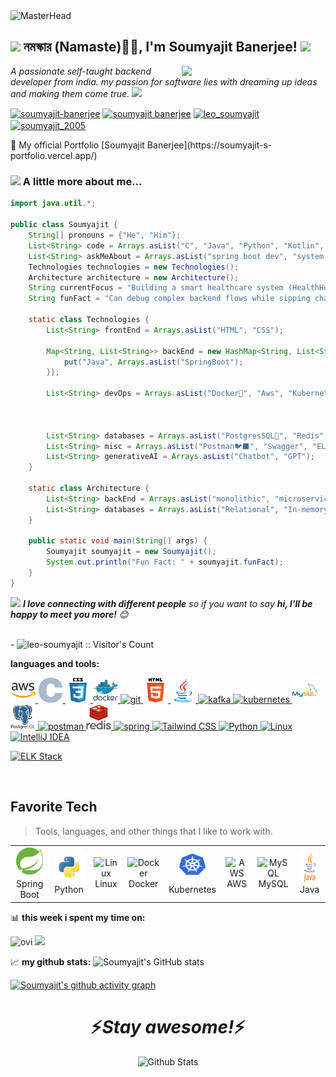  
<img src="https://camo.githubusercontent.com/069e3ef2850e722ccaef748bf8cdadafeed9fd4a9ee1436daebd7e820f4402a7/68747470733a2f2f666972656261736573746f726167652e676f6f676c65617069732e636f6d2f76302f622f666c6578692d636f64696e672e61707073706f742e636f6d2f6f2f64656d706769372d35323066386435662d363364342d343435332d383832322d6462633134396165323766382e6769663f616c743d6d6564696126746f6b656e3d39316330633762322d393363332d343032392d623031312d316138373033633537333064" alt="MasterHead" data-canonical-src="https://firebasestorage.googleapis.com/v0/b/flexi-coding.appspot.com/o/dempgi7-520f8d5f-63d4-4453-8822-dbc149ae27f8.gif?alt=media&amp;token=91c0c7b2-93c3-4029-b011-1a8703c5730d" style="max-width: 100%; display: inline-block;" data-target="animated-image.originalImage">

<h2><img src="https://emojis.slackmojis.com/emojis/images/1531849430/4246/blob-sunglasses.gif?1531849430" width="30"/> নমস্কার (Namaste)🙏🏻, I'm Soumyajit Banerjee! <img src="https://media.giphy.com/media/12oufCB0MyZ1Go/giphy.gif" width="50"></h2>
<img align='right' src="https://media.giphy.com/media/M9gbBd9nbDrOTu1Mqx/giphy.gif" width="230">
<p><em>A passionate self-taught backend developer from india. my passion for software lies with dreaming up ideas and making them come true.
</a><img src="https://media.giphy.com/media/WUlplcMpOCEmTGBtBW/giphy.gif" width="30"> 
</em></p>

<p align="left">
<a href="https://linkedin.com/in/soumyajit-banerjee" target="blank"><img align="center" src="https://raw.githubusercontent.com/rahuldkjain/github-profile-readme-generator/master/src/images/icons/Social/linked-in-alt.svg" alt="soumyajit-banerjee" height="30" width="40" /></a>
<a href="https://fb.com/soumyajit banerjee" target="blank"><img align="center" src="https://raw.githubusercontent.com/rahuldkjain/github-profile-readme-generator/master/src/images/icons/Social/facebook.svg" alt="soumyajit banerjee" height="30" width="40" /></a>
<a href="https://instagram.com/leo_soumyajit" target="blank"><img align="center" src="https://raw.githubusercontent.com/rahuldkjain/github-profile-readme-generator/master/src/images/icons/Social/instagram.svg" alt="leo_soumyajit" height="30" width="40" /></a>
<a href="https://www.leetcode.com/soumyajit_2005" target="blank"><img align="center" src="https://raw.githubusercontent.com/rahuldkjain/github-profile-readme-generator/master/src/images/icons/Social/leet-code.svg" alt="soumyajit_2005" height="30" width="40" /></a>
</p>
🚀 My official Portfolio  [Soumyajit Banerjee](https://soumyajit-s-portfolio.vercel.app/)


### <img src="https://media.giphy.com/media/VgCDAzcKvsR6OM0uWg/giphy.gif" width="50"> A little more about me...  

```java
import java.util.*;

public class Soumyajit {
    String[] pronouns = {"He", "Him"};
    List<String> code = Arrays.asList("C", "Java", "Python", "Kotlin", "Bash");
    List<String> askMeAbout = Arrays.asList("spring boot dev", "system design", "DevOps", "cloud", "CS fundamentals");
    Technologies technologies = new Technologies();
    Architecture architecture = new Architecture();
    String currentFocus = "Building a smart healthcare system (HealthHub) with AI, and cloud";
    String funFact = "Can debug complex backend flows while sipping chai ☕ and listening to Lo-Fi beats!";

    static class Technologies {
        List<String> frontEnd = Arrays.asList("HTML", "CSS");
        
        Map<String, List<String>> backEnd = new HashMap<String, List<String>>() {{
            put("Java", Arrays.asList("SpringBoot");
        }};
        
        List<String> devOps = Arrays.asList("Docker🐳", "Aws", "Kubernetes☸️", "Linux🐧", "Git");
        
        
        
        List<String> databases = Arrays.asList("PostgresSQL🐘", "Redis", "MySQL🐬");
        List<String> misc = Arrays.asList("Postman🐦‍⬛", "Swagger", "ELK Stack", "Netlify");
        List<String> generativeAI = Arrays.asList("Chatbot", "GPT");
    }

    static class Architecture {
        List<String> backEnd = Arrays.asList("monolithic", "microservices");
        List<String> databases = Arrays.asList("Relational", "In-memory");
    }

    public static void main(String[] args) {
        Soumyajit soumyajit = new Soumyajit();
        System.out.println("Fun Fact: " + soumyajit.funFact);
    }
}

```




<img src="https://media.giphy.com/media/LnQjpWaON8nhr21vNW/giphy.gif" width="60"> <em><b>I love connecting with different people</b> so if you want to say <b>hi, I'll be happy to meet you more!</b> 😊</em>

<br/>
- <img src="https://profile-counter.glitch.me/{leo-soumyajit}/count.svg" alt="leo-soumyajit :: Visitor's Count" />

**languages and tools:**  


<p align="left"> <a href="https://aws.amazon.com" target="_blank" rel="noreferrer"> <img src="https://raw.githubusercontent.com/devicons/devicon/master/icons/amazonwebservices/amazonwebservices-original-wordmark.svg" alt="aws" width="40" height="40"/> </a> <a href="https://www.cprogramming.com/" target="_blank" rel="noreferrer"> <img src="https://raw.githubusercontent.com/devicons/devicon/master/icons/c/c-original.svg" alt="c" width="40" height="40"/> </a> <a href="https://www.w3schools.com/css/" target="_blank" rel="noreferrer"> <img src="https://raw.githubusercontent.com/devicons/devicon/master/icons/css3/css3-original-wordmark.svg" alt="css3" width="40" height="40"/> </a> <a href="https://www.docker.com/" target="_blank" rel="noreferrer"> <img src="https://raw.githubusercontent.com/devicons/devicon/master/icons/docker/docker-original-wordmark.svg" alt="docker" width="40" height="40"/> </a> <a href="https://git-scm.com/" target="_blank" rel="noreferrer"> <img src="https://www.vectorlogo.zone/logos/git-scm/git-scm-icon.svg" alt="git" width="40" height="40"/> </a> <a href="https://www.w3.org/html/" target="_blank" rel="noreferrer"> <img src="https://raw.githubusercontent.com/devicons/devicon/master/icons/html5/html5-original-wordmark.svg" alt="html5" width="40" height="40"/> </a> <a href="https://www.java.com" target="_blank" rel="noreferrer"> <img src="https://raw.githubusercontent.com/devicons/devicon/master/icons/java/java-original.svg" alt="java" width="40" height="40"/> </a> <a href="https://developer.mozilla.org/en-US/docs/Web/JavaScript" target="_blank" rel="noreferrer">  </a> <a href="https://kafka.apache.org/" target="_blank" rel="noreferrer"> <img src="https://www.vectorlogo.zone/logos/apache_kafka/apache_kafka-icon.svg" alt="kafka" width="40" height="40"/> </a> <a href="https://kubernetes.io" target="_blank" rel="noreferrer"> <img src="https://www.vectorlogo.zone/logos/kubernetes/kubernetes-icon.svg" alt="kubernetes" width="40" height="40"/> </a> <a href="https://www.mysql.com/" target="_blank" rel="noreferrer"> <img src="https://raw.githubusercontent.com/devicons/devicon/master/icons/mysql/mysql-original-wordmark.svg" alt="mysql" width="40" height="40"/> </a> <a href="https://www.postgresql.org" target="_blank" rel="noreferrer"> <img src="https://raw.githubusercontent.com/devicons/devicon/master/icons/postgresql/postgresql-original-wordmark.svg" alt="postgresql" width="40" height="40"/> </a> <a href="https://postman.com" target="_blank" rel="noreferrer"> <img src="https://www.vectorlogo.zone/logos/getpostman/getpostman-icon.svg" alt="postman" width="40" height="40"/> </a> <a href="https://redis.io" target="_blank" rel="noreferrer"> <img src="https://raw.githubusercontent.com/devicons/devicon/master/icons/redis/redis-original-wordmark.svg" alt="redis" width="40" height="40"/> </a> <a href="https://spring.io/" target="_blank" rel="noreferrer"> <img src="https://www.vectorlogo.zone/logos/springio/springio-icon.svg" alt="spring" width="40" height="40"/> </a> <a href="https://tailwindcss.com/" target="_blank" rel="noreferrer"> <img src="https://www.vectorlogo.zone/logos/tailwindcss/tailwindcss-icon.svg" alt="Tailwind CSS" width="40" height="40"/>

  <!-- Python -->
  <img src="https://cdn.jsdelivr.net/gh/devicons/devicon/icons/python/python-original.svg" alt="Python" width="40" height="40" />

  <!-- Linux -->
  <img src="https://cdn.jsdelivr.net/gh/devicons/devicon/icons/linux/linux-original.svg" alt="Linux" width="40" height="40" />

  <!-- IntelliJ IDEA -->
  <img src="https://cdn.jsdelivr.net/gh/devicons/devicon/icons/intellij/intellij-original.svg" alt="IntelliJ IDEA" width="40" height="40" />

  <!-- ELK Stack (Elasticsearch shown) -->
  <img src="https://cdn.jsdelivr.net/gh/devicons/devicon/icons/elasticsearch/elasticsearch-original.svg" alt="ELK Stack" width="40" height="40" />  </a> </p>

<br>

<h2 align="left" id="macropower-tech">Favorite Tech</h2>

> Tools, languages, and other things that I like to work with.

<table>
  <tr>
    <td align="center" width="96">
<!--       <a href=""> -->
        <img src="https://raw.githubusercontent.com/github/explore/main/topics/spring/spring.png" width="48" height="48" alt="Spring Boot" title="Spring Boot" />
<!--       </a> -->
      <br>Spring Boot
    </td>
    <td align="center" width="96">
<!--       <a href="#macropower-tech"> -->
        <img src="https://raw.githubusercontent.com/github/explore/80688e429a7d4ef2fca1e82350fe8e3517d3494d/topics/python/python.png" width="48" height="48" alt="Python" />
<!--       </a> -->
      <br>Python
    </td>
    <td align="center" width="96">
<!--       <a href="#macropower-tech"> -->
        <img src="https://img.icons8.com/?size=80&id=HF4xGsjDERHf&format=png" width="48" height="48" alt="Linux" />
<!--       </a> -->
      <br>Linux
    </td>
    <td align="center" width="96">
<!--       <a href="#macropower-tech"> -->
        <img src="https://cdn4.iconfinder.com/data/icons/logos-and-brands/512/97_Docker_logo_logos-512.png" alt="Docker" />
<!--       </a> -->
      <br>Docker
    </td>
    <td align="center" width="96">
<!--       <a href="#macropower-tech" > -->
        <img src="https://raw.githubusercontent.com/cncf/artwork/master/projects/kubernetes/icon/color/kubernetes-icon-color.svg" width="48" height="48" alt="Kubernetes" />
<!--       </a> -->
      <br>Kubernetes
    </td>
    <td align="center" width="96"> 
<!--       <a href="#macropower-tech" > -->
        <img src="https://img.icons8.com/color/48/000000/amazon-web-services.png" alt="AWS" />
<!--       </a> -->
      <br>AWS
    </td>
    <td align="center"  width="96">
<!--       <a href="#macropower-tech"> -->
       <img src="https://cdn.jsdelivr.net/gh/devicons/devicon/icons/mysql/mysql-original.svg" width="48" height="48" alt="MySQL" />
<!--       </a> -->
      <br>MySQL
    </td>
    <td align="center" width="96">
<!--       <a href="#macropower-tech" > -->
        <img src="https://raw.githubusercontent.com/github/explore/main/topics/java/java.png" width="48" height="48" alt="Java" />
<!--       </a> -->
      <br>Java
    </td>
  </tr>
</table>

📊 **this week i spent my time on:**
<!--START_SECTION:waka-->
<img src="https://github-readme-stats.vercel.app/api/top-langs?username=leo-soumyajit&show_icons=true&locale=en&layout=compact&theme=chartreuse-dark" alt="ovi" />


<img src="https://github-profile-trophy.vercel.app/?username=leo-soumyajit&theme=juicyfresh&no-bg=true" />

📈 **my github stats:**
![Soumyajit's GitHub stats](https://github-readme-stats.vercel.app/api?username=leo-soumyajit&show_icons=true&theme=radical)
<!-- TODO-IST:END -->

[![Soumyajit's github activity graph](https://github-readme-activity-graph.vercel.app/graph?username=leo-soumyajit&theme=dracula)](https://github.com/leo-soumyajit/github-readme-activity-graph)


<h1 align='center'>⚡️<i>Stay awesome!</i>⚡️</h1>

<p align="center">
        <img src="https://raw.githubusercontent.com/mayhemantt/mayhemantt/Update/svg/Bottom.svg" alt="Github Stats" />
</p>
